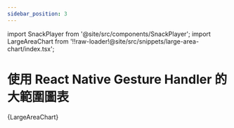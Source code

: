 ```yaml
---
sidebar_position: 3
---
```


import SnackPlayer from '@site/src/components/SnackPlayer';
import LargeAreaChart from '!!raw-loader!@site/src/snippets/large-area-chart/index.tsx';

# 使用 React Native Gesture Handler 的大範圍圖表

<SnackPlayer name="Large Area Chart">{LargeAreaChart}</SnackPlayer>
